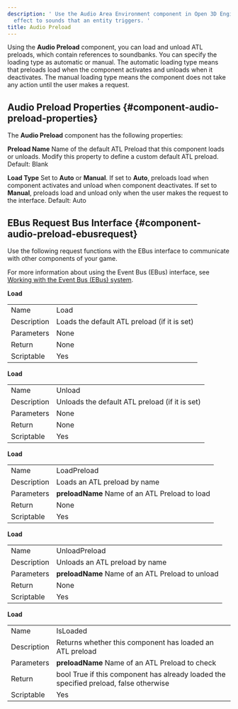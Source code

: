 ```yaml
---
description: ' Use the Audio Area Environment component in Open 3D Engine to apply an environment
  effect to sounds that an entity triggers. '
title: Audio Preload
---
```


Using the **Audio Preload** component, you can load and unload ATL preloads, which contain references to soundbanks\. You can specify the loading type as automatic or manual\. The automatic loading type means that preloads load when the component activates and unloads when it deactivates\. The manual loading type means the component does not take any action until the user makes a request\.

## Audio Preload Properties {#component-audio-preload-properties}

The **Audio Preload** component has the following properties:

**Preload Name**
Name of the default ATL Preload that this component loads or unloads\. Modify this property to define a custom default ATL preload\.
Default: Blank

**Load Type**
Set to **Auto** or **Manual**\.
If set to **Auto**, preloads load when component activates and unload when component deactivates\.
If set to **Manual**, preloads load and unload only when the user makes the request to the interface\.
Default: Auto

## EBus Request Bus Interface {#component-audio-preload-ebusrequest}

Use the following request functions with the EBus interface to communicate with other components of your game\.

For more information about using the Event Bus \(EBus\) interface, see [Working with the Event Bus \(EBus\) system](/docs/user-guide/features/engine/ebus/_index.md)\.


**Load**

|  |  |
| --- |--- |
| Name | Load |
| Description | Loads the default ATL preload \(if it is set\) |
| Parameters | None |
| Return | None |
| Scriptable | Yes |


**Load**

|  |  |
| --- |--- |
| Name | Unload |
| Description | Unloads the default ATL preload \(if it is set\) |
| Parameters | None |
| Return | None |
| Scriptable | Yes |


**Load**

|  |  |
| --- |--- |
| Name | LoadPreload |
| Description | Loads an ATL preload by name |
| Parameters |  **preloadName**  Name of an ATL Preload to load  |
| Return | None |
| Scriptable | Yes |


**Load**

|  |  |
| --- |--- |
| Name | UnloadPreload |
| Description | Unloads an ATL preload by name |
| Parameters |  **preloadName**  Name of an ATL Preload to unload  |
| Return | None |
| Scriptable | Yes |


**Load**

|  |  |
| --- |--- |
| Name | IsLoaded |
| Description | Returns whether this component has loaded an ATL preload |
| Parameters |  **preloadName**  Name of an ATL Preload to check  |
| Return | bool True if this component has already loaded the specified preload, false otherwise |
| Scriptable | Yes |